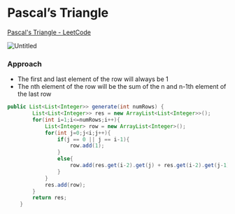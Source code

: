 # Pascal’s Triangle

[Pascal's Triangle - LeetCode](https://leetcode.com/problems/pascals-triangle/)

![Untitled](Pascal%E2%80%99s%20Triangle%208f18b44036df4e6cbf364e736cf839f4/Untitled.png)

### Approach

- The first and last element of the row will always be 1
- The nth element of the row will be the sum of the n and n-1th element of the last row

```java
public List<List<Integer>> generate(int numRows) {
        List<List<Integer>> res = new ArrayList<List<Integer>>();
        for(int i=1;i<=numRows;i++){
            List<Integer> row = new ArrayList<Integer>();
            for(int j=0;j<i;j++){
                if(j == 0 || j == i-1){
                    row.add(1);
                }
                else{
	                row.add(res.get(i-2).get(j) + res.get(i-2).get(j-1));   
                }
            }
            res.add(row);
        }
        return res;
    }
```